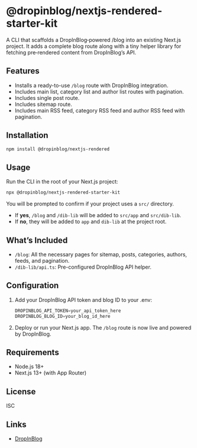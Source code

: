 # @dropinblog/nextjs-rendered-starter-kit

A CLI that scaffolds a DropInBlog‑powered /blog into an existing Next.js project. It adds a complete blog route along with a tiny helper library for fetching pre‑rendered content from DropInBlog’s API.

## Features

- Installs a ready-to-use `/blog` route with DropInBlog integration.
- Includes main list, category list and author list routes with pagination.
- Includes single post route.
- Includes sitemap route.
- Includes main RSS feed, category RSS feed and author RSS feed with pagination.

## Installation

```sh
npm install @dropinblog/nextjs-rendered
```

## Usage

Run the CLI in the root of your Next.js project:

```sh
npx @dropinblog/nextjs-rendered-starter-kit
```

You will be prompted to confirm if your project uses a `src/` directory.

- If **yes**, `/blog` and `/dib-lib` will be added to `src/app` and `src/dib-lib`.
- If **no**, they will be added to `app` and `dib-lib` at the project root.

## What’s Included

- `/blog`: All the necessary pages for sitemap, posts, categories, authors, feeds, and pagination.
- `/dib-lib/api.ts`: Pre-configured DropInBlog API helper.

## Configuration

1. Add your DropInBlog API token and blog ID to your .env:

   ```ts
   DROPINBLOG_API_TOKEN=your_api_token_here
   DROPINBLOG_BLOG_ID=your_blog_id_here
   ```

2. Deploy or run your Next.js app. The `/blog` route is now live and powered by DropInBlog.

## Requirements

- Node.js 18+
- Next.js 13+ (with App Router)

## License

ISC

## Links

- [DropInBlog](https://dropinblog.com/)
